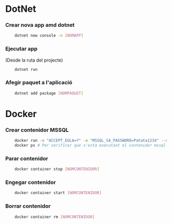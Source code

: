 # DotNet

### Crear nova app amd dotnet

```bash
    dotnet new console -n [NOMAPP]
```

### Ejecutar app

(Desde la ruta del projecte)
```bash
    dotnet run
```

### Afegir paquet a l'aplicació

```bash
    dotnet add package [NOMPAQUET]
```

# Docker

### Crear contenidor MSSQL

```bash
    docker run -e "ACCEPT_EULA=Y" -e "MSSQL_SA_PASSWORD=Patata1234" --name mssql -d mcr.microsoft.com/mssql/server:2025-latest
    docker ps # Per verificar que s'està executant el contenidor mssql
```

### Parar contenidor

```bash
    docker container stop [NOMCONTENIDOR]
```

### Engegar contenidor

```bash
    docker container start [NOMCONTENIDOR]
```


### Borrar contenidor

```bash
    docker container rm [NOMCONTENIDOR]
```